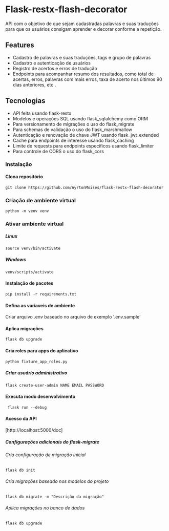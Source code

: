 # Flask-restx-flash-decorator
API com o objetivo de que sejam cadastradas palavras e suas traduções para que os usuários consigam aprender e
decorar conforme a repetição.


## Features
- Cadastro de palavras e suas traduções, tags e grupo de palavras
- Cadastro e autenticação de usuários
- Registro de acertos e erros de tradução
- Endpoints para acompanhar resumo dos resultados, como total de acertas, erros,
palavras com mais erros, taxa de acerto nos últimos 90 dias anteriores, etc .

## Tecnologias
- API feita usando flask-restx
- Modelos e operações SQL usando flask_sqlalchemy como ORM
- Para versionamento de migrações o uso do flask_migrate
- Para schemas de validação o uso do flask_marshmallow
- Autenticação e renovação de chave JWT usando flask_jwt_extended
- Cache para endpoints de interesse usando flask_caching
- Limite de requests para endpoints específicos usando flask_limiter
- Para controle de CORS o uso do flask_cors


### Instalação
#### Clona repositório
```git clone https://github.com/AyrtonMoises/flask-restx-flash-decorator```

### Criação de ambiente virtual
```python -m venv venv```

### Ativar ambiente virtual
##### Linux
```source venv/bin/activate```

##### Windows
```venv/scripts/activate```

#### Instalação de pacotes
```pip install -r requirements.txt```

#### Defina as variaveis de ambiente
Criar arquivo .env baseado no arquivo de exemplo '.env.sample'

#### Aplica migrações
```flask db upgrade``` 

#### Cria roles para apps do aplicativo 
```python fixture_app_roles.py```

##### Criar usuário administrativo
```flask create-user-admin NAME EMAIL PASSWORD```

#### Executa modo desenvolvimento
``` flask run --debug```

#### Acesso da API
[http://localhost:5000/doc]

##### Configurações adicionais do flask-migrate
###### Cria configuração de migração inicial
```flask db init``` 
###### Cria migrações baseado nos modelos do projeto
```flask db migrate -m "Descrição da migração"``` 
###### Aplica migrações no banco de dados
```flask db upgrade``` 
